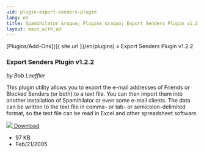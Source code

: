 ```yaml
---
uid: plugin-export-senders-plugin
lang: en
title: Spamihilator &raquo; Plugins &raquo; Export Senders Plugin v1.2.2
layout: main_with_ad
---
```


[Plugins/Add-Ons]({{ site.url }}/en/plugins) &laquo; Export Senders Plugin v1.2.2

### Export Senders Plugin v1.2.2

_by Bob Loeffler_

This plugin utility allows you to export the e-mail addresses of Friends or Blocked Senders (or both) to a text file.  You can then import them into another installation of Spamihilator or even some e-mail clients. The data can be written to the text file in comma- or tab- or semicolon-delimited format, so the text file can be read in Excel and other spreadsheet software.

<div class="downloadsection">
<a href="http://www.peaktopeak.com/spamihilator/exportsenders_1_2_2.exe" class="radius button left" id="download-button"><img src="{{site.url}}/images/download-arrow.png"> Download</a>
<ul id="download-notes">
<li>97 KB</li>
<li>Feb/21/2005</li>
</ul>
</div>

